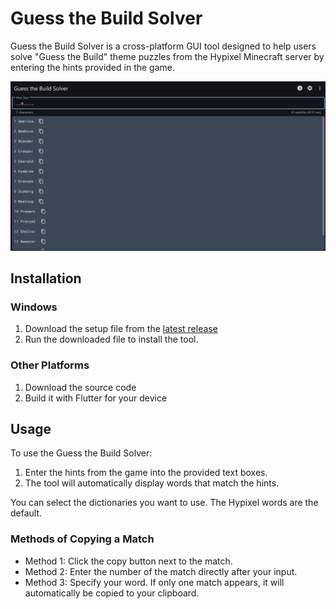 # Guess the Build Solver

Guess the Build Solver is a cross-platform GUI tool designed to help users solve "Guess the Build" theme puzzles from the Hypixel Minecraft
server by entering the hints provided in the game.

![Screenshot.png](imgs/Screenshot1.png)

## Installation

### Windows

1. Download the setup file from the [latest release](https://github.com/Finnomator/WordListSolverGUI/releases/latest)
2. Run the downloaded file to install the tool.

### Other Platforms

1. Download the source code
2. Build it with Flutter for your device

## Usage

To use the Guess the Build Solver:

1. Enter the hints from the game into the provided text boxes.
2. The tool will automatically display words that match the hints.

You can select the dictionaries you want to use. The Hypixel words are the default.

### Methods of Copying a Match

- Method 1: Click the copy button next to the match.
- Method 2: Enter the number of the match directly after your input.
- Method 3: Specify your word. If only one match appears, it will automatically be copied to your clipboard.
